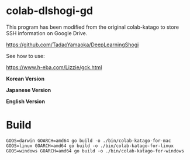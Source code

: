 # colab-dlshogi-gd

This program has been modified from the original colab-katago to store SSH information on Google Drive.

https://github.com/TadaoYamaoka/DeepLearningShogi

See how to use:   

https://www.h-eba.com/Lizzie/gck.html

**Korean Version**  

**Japanese Version** 

**English Version**

# Build
```
GOOS=darwin GOARCH=amd64 go build -o ./bin/colab-katago-for-mac 
GOOS=linux GOARCH=amd64 go build -o ./bin/colab-katago-for-linux
GOOS=windows GOARCH=amd64 go build -o ./bin/colab-katago-for-windows
```
